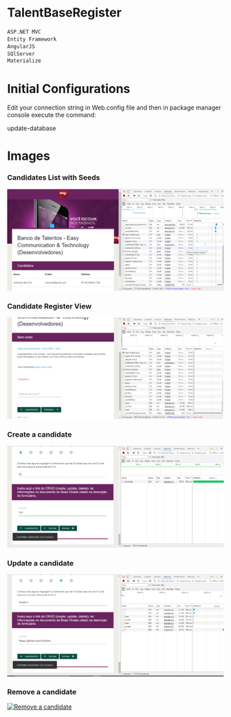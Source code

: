 # TalentBaseRegister
```sh
ASP.NET MVC
Entity Framework 
AngularJS
SQlServer
Materialize
```
# Initial Configurations
Edit your connection string in Web.config file and then in package manager console execute the command:

update-database

# Images 
### Candidates List with Seeds
[![Listar com Seed](https://github.com/freisinho/TalentBaseRegister/blob/master/Prints/tela1.png)](https://github.com/freisinho/TalentBaseRegister/blob/master/Prints/tela1.png)

### Candidate Register View
[![Candidate register](https://github.com/freisinho/TalentBaseRegister/blob/master/Prints/tela2.png)](https://github.com/freisinho/TalentBaseRegister/blob/master/Prints/tela2.png)

### Create a candidate
[![Create a candidate](https://github.com/freisinho/TalentBaseRegister/blob/master/Prints/tela3.png)](https://github.com/freisinho/TalentBaseRegister/blob/master/Prints/tela3.png)

### Update a candidate
[![Update a candidate](https://github.com/freisinho/TalentBaseRegister/blob/master/Prints/tela4.png)](https://github.com/freisinho/TalentBaseRegister/blob/master/Prints/tela4.png)

### Remove a candidate
[![Remove a candidate](https://github.com/freisinho/TalentBaseRegister/blob/master/Prints/tel5.png)](https://github.com/freisinho/TalentBaseRegister/blob/master/Prints/tela5.png)

